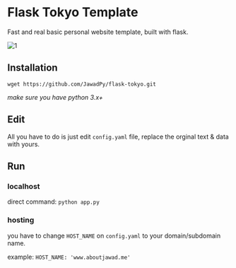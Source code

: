 # Flask Tokyo Template
Fast and real basic personal website template, built with flask.

![1](https://user-images.githubusercontent.com/98477272/158706269-8beb32dd-3b6e-4c9a-b5df-84ed3bdf9e16.png)

## Installation
`wget https://github.com/JawadPy/flask-tokyo.git`

*make sure you have python 3.x+*

## Edit
All you have to do is just edit `config.yaml` file, replace the orginal text & data with yours.

## Run

### localhost
direct command:
`python app.py`

### hosting
you have to change `HOST_NAME` on `config.yaml` to your domain/subdomain name. 

example: `HOST_NAME: 'www.aboutjawad.me'`

